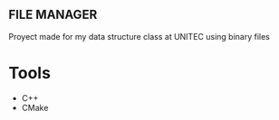 ## FILE MANAGER

Proyect made for my data structure class at UNITEC using binary files

# Tools

- C++
- CMake
